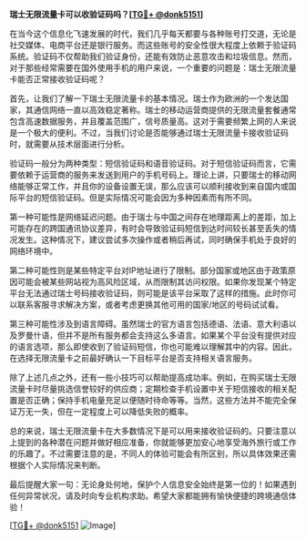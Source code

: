 **瑞士无限流量卡可以收验证码吗？[[TG💪+ @donk5151](https://t.me/s/donk5151)]**

在当今这个信息化飞速发展的时代，我们几乎每天都要与各种账号打交道，无论是社交媒体、电商平台还是银行服务。而这些账号的安全性很大程度上依赖于验证码系统。验证码不仅帮助我们验证身份，还能有效防止恶意攻击和垃圾信息。然而，对于那些经常需要在国外使用手机的用户来说，一个重要的问题是：瑞士无限流量卡能否正常接收验证码呢？

首先，让我们了解一下瑞士无限流量卡的基本情况。瑞士作为欧洲的一个发达国家，其通信网络一直以高效稳定著称。瑞士的移动运营商提供的无限流量套餐通常包含高速数据服务，并且覆盖范围广，信号质量高。这对于需要频繁上网的人来说是一个极大的便利。不过，当我们讨论是否能够通过瑞士无限流量卡接收验证码时，就需要从技术层面进行分析。

验证码一般分为两种类型：短信验证码和语音验证码。对于短信验证码而言，它需要依赖于运营商的服务来发送到用户的手机号码上。理论上讲，只要瑞士的移动网络能够正常工作，并且你的设备设置无误，那么应该可以顺利接收到来自国内或国际平台的短信验证码。但是实际情况可能会因为多种因素而有所不同。

第一种可能性是网络延迟问题。由于瑞士与中国之间存在地理距离上的差距，加上可能存在的跨国通讯协议差异，有时会导致验证码短信到达时间较长甚至丢失的情况发生。这种情况下，建议尝试多次操作或者稍后再试，同时确保手机处于良好的网络环境中。

第二种可能性则是某些特定平台对IP地址进行了限制。部分国家或地区由于政策原因可能会被某些网站视为高风险区域，从而限制其访问权限。如果你发现某个特定平台无法通过瑞士号码接收验证码，则可能是该平台采取了这样的措施。此时你可以联系客服寻求解决方案，或者考虑更换其他可用的国家/地区的号码试试看。

第三种可能性涉及到语言障碍。虽然瑞士的官方语言包括德语、法语、意大利语以及罗曼什语，但并不是所有服务都会支持这么多语言。如果某个平台没有提供对应的语言选项，那么即使收到了验证码短信，你也可能难以理解其中的内容。因此，在选择无限流量卡之前最好确认一下目标平台是否支持相关语言服务。

除了上述几点之外，还有一些小技巧可以帮助提高成功率。例如，在购买瑞士无限流量卡时尽量挑选信誉较好的供应商；定期检查手机设置中关于短信接收的相关配置是否正确；保持手机电量充足以便随时待命等等。当然，这些方法并不能完全保证万无一失，但在一定程度上可以降低失败的概率。

总的来说，瑞士无限流量卡在大多数情况下是可以用来接收验证码的。只要注意以上提到的各种潜在问题并做好相应准备，你就能够更加安心地享受海外旅行或工作的乐趣了。不过需要注意的是，不同人的体验可能会有所区别，所以具体效果还需根据个人实际情况来判断。

最后提醒大家一句：无论身处何地，保护个人信息安全始终是第一位的！如果遇到任何异常状况，请及时向专业机构求助。希望大家都能拥有愉快便捷的跨境通信体验！

[[TG💪+ @donk5151](https://t.me/s/donk5151) ![Image](https://i.postimg.cc/rwNCRYN7/Snipaste-2025-04-30-17-27-05.png)]